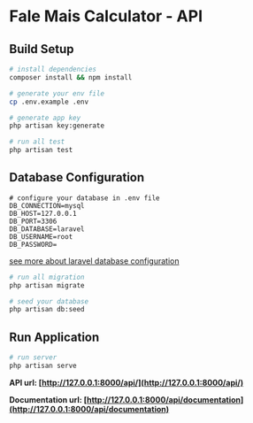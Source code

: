 # Fale Mais Calculator - API

## Build Setup

```bash
# install dependencies
composer install && npm install

# generate your env file
cp .env.example .env

# generate app key
php artisan key:generate

# run all test
php artisan test
```

## Database Configuration
```env
# configure your database in .env file
DB_CONNECTION=mysql
DB_HOST=127.0.0.1
DB_PORT=3306
DB_DATABASE=laravel
DB_USERNAME=root
DB_PASSWORD=
```
[see more about laravel database configuration](https://laravel.com/docs/9.x/database#configuration)

```bash
# run all migration
php artisan migrate

# seed your database
php artisan db:seed
```

## Run Application

```bash
# run server
php artisan serve
```
**API url: [http://127.0.0.1:8000/api/](http://127.0.0.1:8000/api/)**

**Documentation url: [http://127.0.0.1:8000/api/documentation](http://127.0.0.1:8000/api/documentation)**
